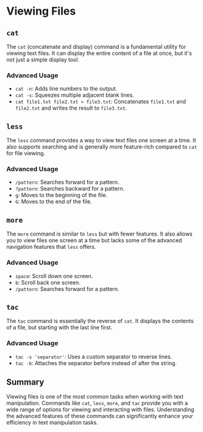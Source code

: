 # Viewing Files

## `cat`
The `cat` (concatenate and display) command is a fundamental utility for viewing text files. It can display the entire content of a file at once, but it's not just a simple display tool. 

### Advanced Usage
- `cat -n`: Adds line numbers to the output.
- `cat -s`: Squeezes multiple adjacent blank lines.
- `cat file1.txt file2.txt > file3.txt`: Concatenates `file1.txt` and `file2.txt` and writes the result to `file3.txt`.

## `less`
The `less` command provides a way to view text files one screen at a time. It also supports searching and is generally more feature-rich compared to `cat` for file viewing.

### Advanced Usage
- `/pattern`: Searches forward for a pattern.
- `?pattern`: Searches backward for a pattern.
- `g`: Moves to the beginning of the file.
- `G`: Moves to the end of the file.

## `more`
The `more` command is similar to `less` but with fewer features. It also allows you to view files one screen at a time but lacks some of the advanced navigation features that `less` offers.

### Advanced Usage
- `space`: Scroll down one screen.
- `b`: Scroll back one screen.
- `/pattern`: Searches forward for a pattern.

## `tac`
The `tac` command is essentially the reverse of `cat`. It displays the contents of a file, but starting with the last line first.

### Advanced Usage
- `tac -s 'separator'`: Uses a custom separator to reverse lines.
- `tac -b`: Attaches the separator before instead of after the string.

## Summary
Viewing files is one of the most common tasks when working with text manipulation. Commands like `cat`, `less`, `more`, and `tac` provide you with a wide range of options for viewing and interacting with files. Understanding the advanced features of these commands can significantly enhance your efficiency in text manipulation tasks.
